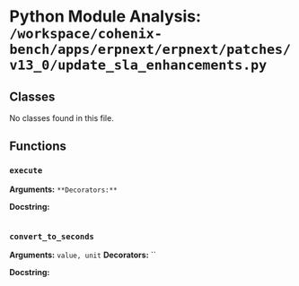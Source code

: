 # Python Module Analysis: `/workspace/cohenix-bench/apps/erpnext/erpnext/patches/v13_0/update_sla_enhancements.py`

## Classes

No classes found in this file.


## Functions

### `execute`
**Arguments:** ``
**Decorators:** ``

**Docstring:**
```

```
### `convert_to_seconds`
**Arguments:** `value, unit`
**Decorators:** ``

**Docstring:**
```

```

